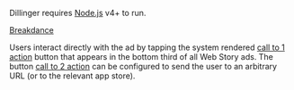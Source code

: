 Dillinger requires [Node.js](https://nodejs.org/) v4+ to run.

[Breakdance](https://breakdance.github.io/breakdance/test)

Users interact directly with the ad by tapping the system rendered [call to 1 action](story_ads_best_practices.md#call-to-action-button-text-3) button that appears in the bottom third of all Web Story ads.  The button [call to 2 action](story_ads_best_practices.md#call-to-action-button-text-2) can be configured to send the user to an arbitrary URL (or to the relevant app store).

